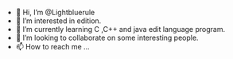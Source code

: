- 👋 Hi, I’m @Lightbluerule
- 👀 I’m interested in edition.
- 🌱 I’m currently learning C ,C++ and java edit language program.
- 💞️ I’m looking to collaborate on some interesting people.
- 📫 How to reach me ...

<!---
Lightbluerule/Lightbluerule is a ✨ special ✨ repository because its `README.md` (this file) appears on your GitHub profile.
You can click the Preview link to take a look at your changes.
--->
